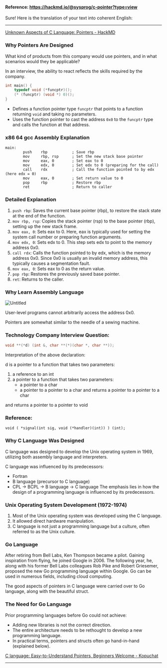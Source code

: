 #### Reference: https://hackmd.io/@sysprog/c-pointer?type=view

Sure! Here is the translation of your text into coherent English:

---

[Unknown Aspects of C Language: Pointers - HackMD](https://hackmd.io/@sysprog/c-pointer?type=view)

### Why Pointers Are Designed

What kind of products from this company would use pointers, and in what scenarios would they be applicable?

In an interview, the ability to react reflects the skills required by the company.

```c
int main() {
    typedef void (*funcptr)();
    (* (funcptr) (void *) 0)();
}
```

- Defines a function pointer type `funcptr` that points to a function returning `void` and taking no parameters.
- Uses the function pointer to cast the address `0x0` to the `funcptr` type and calls the function at that address.

### x86 64 gcc Assembly Explanation

```assembly
main:
        push    rbp           ; Save rbp
        mov     rbp, rsp      ; Set the new stack base pointer
        mov     eax, 0        ; Set eax to 0
        mov     edx, 0        ; Set edx to 0 (preparing for the call)
        call    rdx           ; Call the function pointed to by edx (here edx = 0)
        mov     eax, 0        ; Set return value to 0
        pop     rbp           ; Restore rbp
        ret                   ; Return to caller
```

### Detailed Explanation

1. `push rbp`: Saves the current base pointer (rbp), to restore the stack state at the end of the function.
2. `mov rbp, rsp`: Copies the stack pointer (rsp) to the base pointer (rbp), setting up the new stack frame.
3. `mov eax, 0`: Sets eax to 0. Here, eax is typically used for setting the system call number or preparing function arguments.
4. `mov edx, 0`: Sets edx to 0. This step sets edx to point to the memory address 0x0.
5. `call rdx`: Calls the function pointed to by edx, which is the memory address 0x0. Since 0x0 is usually an invalid memory address, this typically causes a segmentation fault.
6. `mov eax, 0`: Sets eax to 0 as the return value.
7. `pop rbp`: Restores the previously saved base pointer.
8. `ret`: Returns to the caller.

### Why Learn Assembly Language

![Untitled](https://prod-files-secure.s3.us-west-2.amazonaws.com/0a34284e-c260-45f9-8797-9b6c5be931aa/b390a4a4-1673-4761-87c2-840d74476fdb/Untitled.png)

User-level programs cannot arbitrarily access the address 0x0.

Pointers are somewhat similar to the needle of a sewing machine.

### Technology Company Interview Question:

```c
void **(*d) (int &, char **(*)(char *, char **));
```

Interpretation of the above declaration:

d is a pointer to a function that takes two parameters:

1. a reference to an int
2. a pointer to a function that takes two parameters:
   - a pointer to a char
   - a pointer to a pointer to a char
     and returns a pointer to a pointer to a char

and returns a pointer to a pointer to void

### Reference:

`void ( *signal(int sig, void (*handler)(int)) ) (int);`

### Why C Language Was Designed

C language was designed to develop the Unix operating system in 1969, utilizing both assembly language and interpreters.

C language was influenced by its predecessors:

- Fortran
- B language (precursor to C language)
- CPL → BCPL → B language → C language
  The emphasis lies in how the design of a programming language is influenced by its predecessors.

### Unix Operating System Development (1972-1974)

1. Most of the Unix operating system was developed using the C language.
2. It allowed direct hardware manipulation.
3. C language is not just a programming language but a culture, often referred to as the Unix culture.

### Go Language

After retiring from Bell Labs, Ken Thompson became a pilot. Gaining inspiration from flying, he joined Google in 2006. The following year, he, along with his former Bell Labs colleagues Rob Pike and Robert Griesemer, proposed the new Go programming language within Google. Go can be used in numerous fields, including cloud computing.

The good aspects of pointers in C language were carried over to Go language, along with the beautiful struct.

### The Need for Go Language

Prior programming languages before Go could not achieve:

- Adding new libraries is not the correct direction.
- The entire architecture needs to be rethought to develop a new programming language.
- In practical terms, pointers and structs often go hand-in-hand (explained below).

[C language: Easy-to-Understand Pointers, Beginners Welcome - Kopuchat](https://kopu.chat/c語言-超好懂的指標，初學者請進～/)

---
